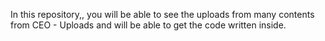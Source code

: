 In this repository,, you will be able to see the uploads from many contents from CEO - Uploads and will be able to get the code written inside.
